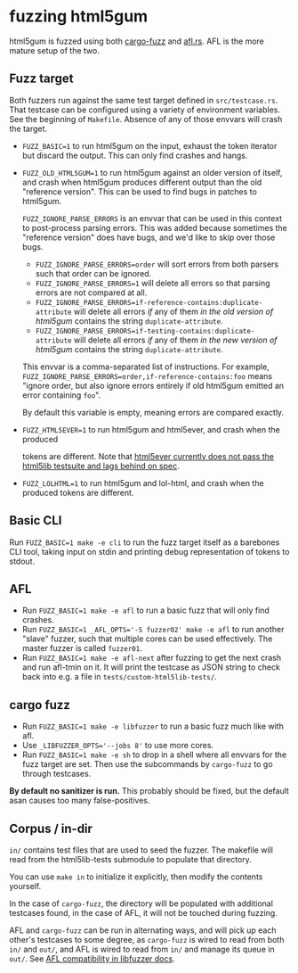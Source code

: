 # fuzzing html5gum

html5gum is fuzzed using both [cargo-fuzz](https://github.com/rust-fuzz/cargo-fuzz) and [afl.rs](https://github.com/rust-fuzz/afl.rs). AFL is the more mature setup of the two.

## Fuzz target

Both fuzzers run against the same test target defined in `src/testcase.rs`.
That testcase can be configured using a variety of environment variables. See
the beginning of `Makefile`. Absence of any of those envvars will crash the
target.

* `FUZZ_BASIC=1` to run html5gum on the input, exhaust the token iterator but
  discard the output. This can only find crashes and hangs.
* `FUZZ_OLD_HTML5GUM=1` to run html5gum against an older version of itself, and
  crash when html5gum produces different output than the old "reference
  version". This can be used to find bugs in patches to html5gum.

  `FUZZ_IGNORE_PARSE_ERRORS` is an envvar that can be used in this context to
  post-process parsing errors. This was added because sometimes the "reference
  version" does have bugs, and we'd like to skip over those bugs.

  * `FUZZ_IGNORE_PARSE_ERRORS=order` will sort errors from both parsers such that order can be ignored.
  * `FUZZ_IGNORE_PARSE_ERRORS=1` will delete all errors so that parsing errors are not compared at all.
  * `FUZZ_IGNORE_PARSE_ERRORS=if-reference-contains:duplicate-attribute` will delete all errors _if_ any of them _in the old version of html5gum_ contains the string `duplicate-attribute`.
  * `FUZZ_IGNORE_PARSE_ERRORS=if-testing-contains:duplicate-attribute` will delete all errors _if_ any of them _in the new version of html5gum_ contains the string `duplicate-attribute`.

  This envvar is a comma-separated list of instructions. For example,
  `FUZZ_IGNORE_PARSE_ERRORS=order,if-reference-contains:foo` means "ignore
  order, but also ignore errors entirely if old html5gum emitted an error
  containing `foo`".

  By default this variable is empty, meaning errors are compared exactly.

* `FUZZ_HTML5EVER=1` to run html5gum and html5ever, and crash when the produced

  tokens are different. Note that [html5ever currently does not pass the
  html5lib testsuite and lags behind on
  spec](https://github.com/servo/html5ever/issues/459).

* `FUZZ_LOLHTML=1` to run html5gum and lol-html, and crash when the produced
  tokens are different.

## Basic CLI

Run `FUZZ_BASIC=1 make -e cli` to run the fuzz target itself as a barebones CLI
tool, taking input on stdin and printing debug representation of tokens to
stdout.

## AFL

* Run `FUZZ_BASIC=1 make -e afl` to run a basic fuzz that will only find crashes.
* Run `FUZZ_BASIC=1 _AFL_OPTS='-S fuzzer02' make -e afl` to run another "slave"
  fuzzer, such that multiple cores can be used effectively. The master fuzzer
  is called `fuzzer01`.
* Run `FUZZ_BASIC=1 make -e afl-next` after fuzzing to get the next crash and
  run afl-tmin on it. It will print the testcase as JSON string to check back
  into e.g. a file in `tests/custom-html5lib-tests/`.

## cargo fuzz

* Run `FUZZ_BASIC=1 make -e libfuzzer` to run a basic fuzz much like with afl.
* Use `_LIBFUZZER_OPTS='--jobs 8'` to use more cores.
* Run `FUZZ_BASIC=1 make -e sh` to drop in a shell where all envvars for the
  fuzz target are set. Then use the subcommands by `cargo-fuzz` to go through
  testcases.

**By default no sanitizer is run.** This probably should be fixed, but the default
asan causes too many false-positives.

## Corpus / in-dir

`in/` contains test files that are used to seed the fuzzer. The makefile will
read from the html5lib-tests submodule to populate that directory.

You can use `make in` to initialize it explicitly, then modify the contents
yourself.

In the case of `cargo-fuzz`, the directory will be populated with additional
testcases found, in the case of AFL, it will not be touched during fuzzing.

AFL and `cargo-fuzz` can be run in alternating ways, and will pick up each
other's testcases to some degree, as `cargo-fuzz` is wired to read from both
`in/` and `out/`, and AFL is wired to read from `in/` and manage its queue in
`out/`. See [AFL compatibility in libfuzzer
docs](https://llvm.org/docs/LibFuzzer.html#afl-compatibility).
